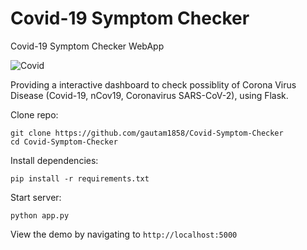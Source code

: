 Covid-19 Symptom Checker
=================
Covid-19 Symptom Checker WebApp

![Covid](covid.png|width=100)

Providing a interactive dashboard to check possiblity of Corona Virus Disease (Covid-19, nCov19, Coronavirus SARS-CoV-2), using Flask.

Clone repo:

```
git clone https://github.com/gautam1858/Covid-Symptom-Checker
cd Covid-Symptom-Checker
```

Install dependencies:

```
pip install -r requirements.txt
```

Start server:

```
python app.py
```

View the demo by navigating to `http://localhost:5000`

